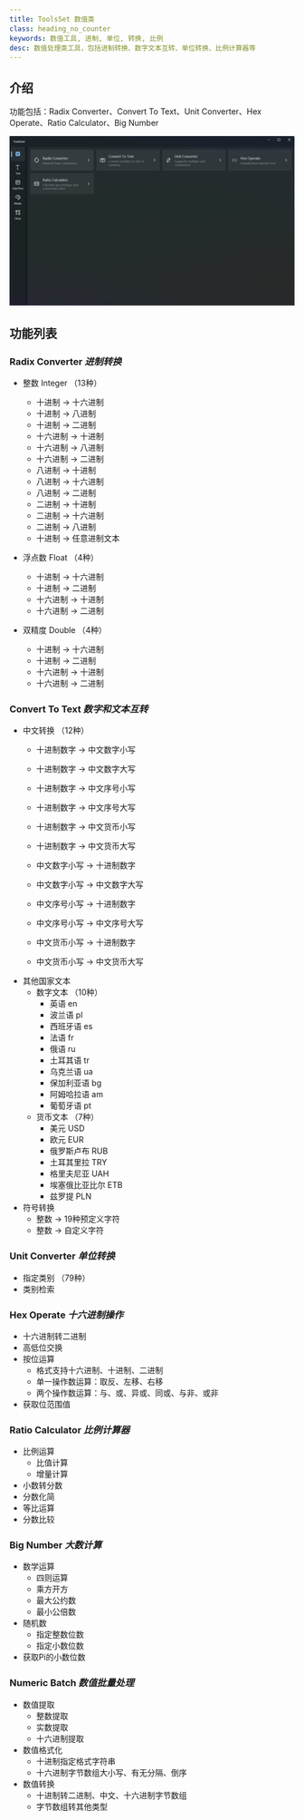 ```yaml
---
title: ToolsSet 数值类
class: heading_no_counter
keywords: 数值工具, 进制, 单位, 转换, 比例
desc: 数值处理类工具，包括进制转换、数字文本互转、单位转换、比例计算器等
---
```


## 介绍

功能包括：Radix Converter、Convert To Text、Unit Converter、Hex Operate、Ratio Calculator、Big Number

![](../assets/images/ToolsSet/ToolsSet00.png)

## 功能列表

### Radix Converter *进制转换*
* 整数 Integer （13种）
  * 十进制 -> 十六进制
  * 十进制 -> 八进制
  * 十进制 -> 二进制
  * 十六进制 -> 十进制
  * 十六进制 -> 八进制
  * 十六进制 -> 二进制
  * 八进制 -> 十进制
  * 八进制 -> 十六进制
  * 八进制 -> 二进制
  * 二进制 -> 十进制
  * 二进制 -> 十六进制
  * 二进制 -> 八进制
  * 十进制 -> 任意进制文本

* 浮点数 Float （4种）
  * 十进制 -> 十六进制
  * 十进制 -> 二进制
  * 十六进制 -> 十进制
  * 十六进制 -> 二进制

* 双精度 Double （4种）
  * 十进制 -> 十六进制
  * 十进制 -> 二进制
  * 十六进制 -> 十进制
  * 十六进制 -> 二进制

### Convert To Text *数字和文本互转*
* 中文转换 （12种）
  * 十进制数字 -> 中文数字小写
  * 十进制数字 -> 中文数字大写
  * 十进制数字 -> 中文序号小写
  * 十进制数字 -> 中文序号大写
  * 十进制数字 -> 中文货币小写
  * 十进制数字 -> 中文货币大写
  
  * 中文数字小写 -> 十进制数字
  * 中文数字小写 -> 中文数字大写
  * 中文序号小写 -> 十进制数字
  * 中文序号小写 -> 中文序号大写
  * 中文货币小写 -> 十进制数字
  * 中文货币小写 -> 中文货币大写
* 其他国家文本
  * 数字文本 （10种）
    * 英语 en
    * 波兰语 pl
    * 西班牙语 es
    * 法语 fr
    * 俄语 ru
    * 土耳其语 tr
    * 乌克兰语 ua
    * 保加利亚语 bg
    * 阿姆哈拉语 am
    * 葡萄牙语 pt
  * 货币文本 （7种）
    * 美元 USD
    * 欧元 EUR
    * 俄罗斯卢布 RUB
    * 土耳其里拉 TRY
    * 格里夫尼亚 UAH
    * 埃塞俄比亚比尔 ETB
    * 兹罗提 PLN
* 符号转换
  * 整数 -> 19种预定义字符
  * 整数 -> 自定义字符

### Unit Converter *单位转换*
* 指定类别 （79种）
* 类别检索

### Hex Operate *十六进制操作*
* 十六进制转二进制
* 高低位交换
* 按位运算
  * 格式支持十六进制、十进制、二进制
  * 单一操作数运算：取反、左移、右移
  * 两个操作数运算：与、或、异或、同或、与非、或非
* 获取位范围值

### Ratio Calculator *比例计算器*
* 比例运算
  * 比值计算
  * 增量计算
* 小数转分数
* 分数化简
* 等比运算
* 分数比较


### Big Number *大数计算*
* 数学运算
  * 四则运算
  * 乘方开方
  * 最大公约数
  * 最小公倍数
* 随机数
  * 指定整数位数
  * 指定小数位数
* 获取Pi的小数位数

### Numeric Batch *数值批量处理*
* 数值提取
  * 整数提取
  * 实数提取
  * 十六进制提取
* 数值格式化
  * 十进制指定格式字符串
  * 十六进制字节数组大小写、有无分隔、倒序
* 数值转换
  * 十进制转二进制、中文、十六进制字节数组
  * 字节数组转其他类型